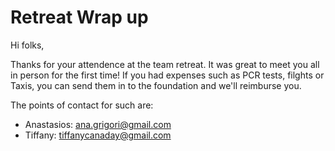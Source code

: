
# Retreat Wrap up

Hi folks,

Thanks for your attendence at the team retreat. It was great to meet you all in person for the first time! If you had expenses such as PCR tests, filghts or Taxis, you can send them in to the foundation and we'll reimburse you. 

The points of contact for such are:
- Anastasios: ana.grigori@gmail.com
- Tiffany: tiffanycanaday@gmail.com

